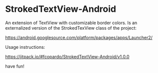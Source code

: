 # StrokedTextView-Android
An extension of TextView with customizable border colors. 
Is an externalized version of the StrokedTexView class of the project:

https://android.googlesource.com/platform/packages/apps/Launcher2/


Usage instructions:

https://jitpack.io/#fcopardo/StrokedTextView-Android/v1.0.0

have fun!
